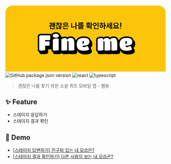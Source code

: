 ![Fine Me](public/image_about_fineme.png)
![GitHub package.json version](https://img.shields.io/github/package-json/v/TeamQuestionMark/FineMeApp?style=flat-square)
![react](https://img.shields.io/badge/dynamic/json?url=https%3A%2F%2Fgithub.com%2FTeamQuestionMark%2FFineMeApp%2Fraw%2Fmain%2Fpackage.json&query=%24.dependencies%5B'react'%5D&logo=React&logoColor=%2300D3FF&label=React&color=%2300D3FF)
![typescript](https://img.shields.io/badge/dynamic/json?url=https%3A%2F%2Fgithub.com%2FTeamQuestionMark%2FFineMeApp%2Fraw%2Fmain%2Fpackage.json&query=%24.devDependencies.typescript&logo=Typescript&logoColor=%231976D2&label=typescript&color=%231976D2)

> 괜찮은 나를 찾기 위한 소셜 퀴즈 모바일 앱 - 웹뷰

## ✨ Feature

- 스테이지 응답하기
- 스테이지 결과 확인

## 🚀 Demo

- [[스테이지 답변하기] 친구와 있는 내 모습은?](https://findfine.me/stages/2/questions?user_id=448)
- [[스테이지 결과 확인하기] 다른 사람이 보는 내 모습은?](https://findfine.me/results/0999fcfb-47b9-42e9-99bd-eaf4bf5d9e0a)
